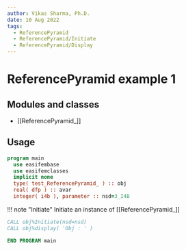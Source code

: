 ```yaml
---
author: Vikas Sharma, Ph.D.
date: 10 Aug 2022
tags:
  - ReferencePyramid
  - ReferencePyramid/Initiate
  - ReferencePyramid/Display
---
```


# ReferencePyramid example 1

## Modules and classes

- [[ReferencePyramid_]]

## Usage

```fortran
program main
  use easifembase
  use easifemclasses
  implicit none
  type( test_ReferencePyramid_ ) :: obj
  real( dfp ) :: avar
  integer( i4b ), parameter :: nsd=3_I4B
```

!!! note "Initiate"
Initiate an instance of [[ReferencePyramid_]]

```fortran
CALL obj%Initiate(nsd=nsd)
CALL obj%display( 'Obj : ' )
```

```fortran
END PROGRAM main
```

